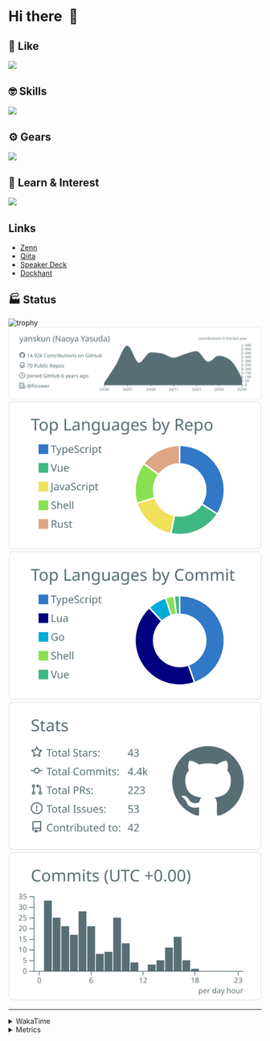 # Hi there&nbsp; :wave:

## 💌 Like
<img src="https://go-skill-icons.vercel.app/api/icons?i=github" />

## 🤓 Skills
<img src="https://go-skill-icons.vercel.app/api/icons?i=js,ts,vue,nuxtjs,react,nextjs,go,lua,git" />

## ⚙️ Gears
<img src="https://go-skill-icons.vercel.app/api/icons?i=neovim,vscode,githubcopilot,alacritty,tmux" />

## 📖 Learn & Interest
<img src="https://go-skill-icons.vercel.app/api/icons?i=rust,deno,css,zig,playwright,githubactions,storybook,netlify,eslint" />

## Links
- [Zenn](https://zenn.dev/yanskun)
- [Qiita](https://qiita.com/yanskun)
- [Speaker Deck](https://speakerdeck.com/yanskun)
- [Dockhant](https://www.dockhunt.com/users/yanskun)

<!-- https://github.com/ryo-ma/github-profile-trophy -->

## 🏭 Status

<img src="https://github-profile-trophy.vercel.app/?username=yanskun&theme=onedark&row=1" alt="trophy">

<!-- https://github.com/vn7n24fzkq/github-profile-summary-cards -->
<picture>
  <source media="(prefers-color-scheme: dark)" srcset="https://raw.githubusercontent.com/yanskun/yanskun/master/profile-summary-card-output/nord_dark/0-profile-details.svg">
 <img src="https://raw.githubusercontent.com/yanskun/yanskun/master/profile-summary-card-output/default/0-profile-details.svg">
</picture>
<br>
<picture>
  <source media="(prefers-color-scheme: dark)" srcset="https://raw.githubusercontent.com/yanskun/yanskun/master/profile-summary-card-output/nord_dark/1-repos-per-language.svg">
 <img src="https://raw.githubusercontent.com/yanskun/yanskun/master/profile-summary-card-output/default/1-repos-per-language.svg">
</picture>
<picture>
  <source media="(prefers-color-scheme: dark)" srcset="https://raw.githubusercontent.com/yanskun/yanskun/master/profile-summary-card-output/nord_dark/2-most-commit-language.svg">
 <img src="https://raw.githubusercontent.com/yanskun/yanskun/master/profile-summary-card-output/default/2-most-commit-language.svg">
</picture>
<br>
<picture>
  <source media="(prefers-color-scheme: dark)" srcset="https://raw.githubusercontent.com/yanskun/yanskun/master/profile-summary-card-output/nord_dark/3-stats.svg">
 <img src="https://raw.githubusercontent.com/yanskun/yanskun/master/profile-summary-card-output/default/3-stats.svg">
</picture>
<picture>
  <source media="(prefers-color-scheme: dark)" srcset="https://raw.githubusercontent.com/yanskun/yanskun/master/profile-summary-card-output/nord_dark/4-productive-time.svg">
 <img src="https://raw.githubusercontent.com/yanskun/yanskun/master/profile-summary-card-output/default/4-productive-time.svg">
</picture>

---

<details>
  <summary>WakaTime</summary>
<!--START_SECTION:waka-->
![Code Time](http://img.shields.io/badge/Code%20Time-2%2C143%20hrs%2011%20mins-blue)

**🐱 My GitHub Data** 

> 📦 147.7 kB Used in GitHub's Storage 
 > 
> 🏆 1,484 Contributions in the Year 2025
 > 
> 💼 Opted to Hire
 > 
> 📜 130 Public Repositories 
 > 
> 🔑 4 Private Repositories 
 > 
**I'm an Early 🐤** 

```text
🌞 Morning                22269 commits       ████░░░░░░░░░░░░░░░░░░░░░   15.86 % 
🌆 Daytime                84628 commits       ███████████████░░░░░░░░░░   60.26 % 
🌃 Evening                29824 commits       █████░░░░░░░░░░░░░░░░░░░░   21.24 % 
🌙 Night                  3706 commits        █░░░░░░░░░░░░░░░░░░░░░░░░   02.64 % 
```
📅 **I'm Most Productive on Tuesday** 

```text
Monday                   21920 commits       ████░░░░░░░░░░░░░░░░░░░░░   15.61 % 
Tuesday                  31069 commits       ██████░░░░░░░░░░░░░░░░░░░   22.12 % 
Wednesday                29092 commits       █████░░░░░░░░░░░░░░░░░░░░   20.72 % 
Thursday                 26725 commits       █████░░░░░░░░░░░░░░░░░░░░   19.03 % 
Friday                   25342 commits       █████░░░░░░░░░░░░░░░░░░░░   18.05 % 
Saturday                 2349 commits        ░░░░░░░░░░░░░░░░░░░░░░░░░   01.67 % 
Sunday                   3930 commits        █░░░░░░░░░░░░░░░░░░░░░░░░   02.80 % 
```


📊 **This Week I Spent My Time On** 

```text
🕑︎ Time Zone: Asia/Tokyo

💬 Programming Languages: 
TypeScript               19 hrs 34 mins      ███████████████████████░░   90.19 % 
YAML                     1 hr 6 mins         █░░░░░░░░░░░░░░░░░░░░░░░░   05.10 % 
Other                    27 mins             █░░░░░░░░░░░░░░░░░░░░░░░░   02.14 % 
Markdown                 11 mins             ░░░░░░░░░░░░░░░░░░░░░░░░░   00.91 % 
JSON                     10 mins             ░░░░░░░░░░░░░░░░░░░░░░░░░   00.84 % 

🔥 Editors: 
Neovim                   15 hrs 34 mins      ██████████████████░░░░░░░   71.81 % 
VS Code                  6 hrs 6 mins        ███████░░░░░░░░░░░░░░░░░░   28.19 % 

💻 Operating System: 
Mac                      21 hrs 41 mins      █████████████████████████   100.00 % 
```


 Last Updated on 16/05/2025 05:26:41 UTC
<!--END_SECTION:waka-->
</details>

<details>
  <summary>Metrics</summary>
  <img src="https://github.com/yanskun/yanskun/blob/main/github-metrics.svg" alt="Metrics">
</details>

